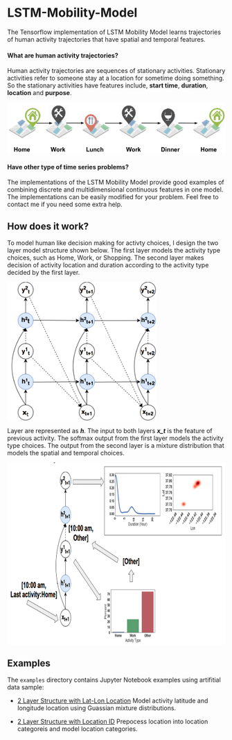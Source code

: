# LSTM-Mobility-Model

The Tensorflow implementation of LSTM Mobility Model learns trajectories of human activity trajectories that have spatial and temporal features.

#### What are human activity trajectories?
Human activity trajectories are sequences of stationary activities. Stationary activities refer to someone stay at a location for sometime doing something. So the stationary activities have features include, **start time**, **duration**, **location** and **purpose**.

<img src="https://github.com/zihenglin/LSTM-Mobility-Model/blob/2_layer_models/images/activity_flow.png" height="120px" align="middle">


#### Have other type of time series problems?
The implementations of the LSTM Mobility Model provide good examples of combining discrete and multidimensional continuous features in one model. The implementations can be easily modified for your problem. Feel free to contact me if you need some extra help.

## How does it work?

To model human like decision making for activty choices, I design the two layer model structure shown below. 
The first layer models the activity type choices, such as Home, Work, or Shopping. The second layer makes decision of
activity location and duration according to the activity type decided by the first layer.

<img src="https://github.com/zihenglin/LSTM-Mobility-Model/blob/2_layer_models/images/LSTM_diagram_2_layers.png" height="320px" align="middle">

Layer are represented as ***h***. The input to both layers ***x_t*** is the feature of previous activity. 
The softmax output from the first layer models the activity type choices. The output from the second layer is a mixture distribution that models the spatial and temporal choices.

<img src="https://github.com/zihenglin/LSTM-Mobility-Model/blob/2_layer_models/images/two_layers_sampling_other.png" height="420px" align="center">

## Examples

The `examples` directory contains Jupyter Notebook examples using artifitial data sample:

* [2 Layer Structure with Lat-Lon Location](https://github.com/zihenglin/LSTM-Mobility-Model/blob/2_layer_models/examples/Two%20Layers%20Lat%20Lng%20Location.ipynb) Model activity latitude and longitude location using Guassian mixture distributions.

* [2 Layer Structure with Location ID](https://github.com/zihenglin/LSTM-Mobility-Model/blob/2_layer_models/examples/Two%20Layers%20Categorical%20Location.ipynb) Prepocess location into location categoreis and model location categories.



